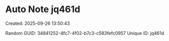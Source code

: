 ﻿# Auto Note jq461d
Created: 2025-09-26 13:50:43

Random GUID: 34841252-4fc7-4f02-b7c3-c583fefc0957
Unique ID: jq461d
